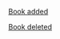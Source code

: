 [Book added](https://kerimkulov1d.github.io/JS-Module-2/add-book/index.html)


[Book deleted](https://kerimkulov1d.github.io/JS-Module-2/add-book/index.html)
